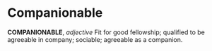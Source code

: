 # Companionable

**COMPANIONABLE**, _adjective_ Fit for good fellowship; qualified to be agreeable in company; sociable; agreeable as a companion.